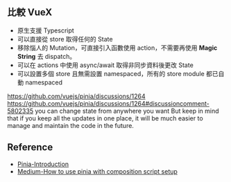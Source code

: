 ## 比較 VueX 
 - 原生支援 Typescript
 - 可以直接從 store 取得任何的 State
 - 移除惱人的 Mutation，可直接引入函數使用 action，不需要再使用 **Magic String** 去 dispatch。
 - 可以在 actions 中使用 async/await 取得非同步資料後更改 State
 - 可以設置多個 store 且無需設置 namespaced，所有的 store module 都已自動 namespaced

https://github.com/vuejs/pinia/discussions/1264
https://github.com/vuejs/pinia/discussions/1264#discussioncomment-5802335
you can change state from anywhere you want But keep in mind that if you keep all the updates in one place, it will be much easier to manage and maintain the code in the future.
## Reference
- [Pinia-Introduction](https://pinia.vuejs.org/introduction.html)
- [Medium-How to use pinia with composition script setup](https://blog.devgenius.io/how-to-use-pinia-with-composition-script-setup-2352558fb06c)